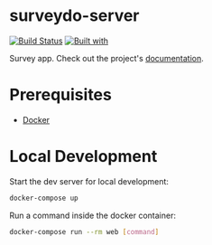 # surveydo-server

[![Build Status](https://travis-ci.org/akshays94/surveydo-server.svg?branch=master)](https://travis-ci.org/akshays94/surveydo-server)
[![Built with](https://img.shields.io/badge/Built_with-Cookiecutter_Django_Rest-F7B633.svg)](https://github.com/agconti/cookiecutter-django-rest)

Survey app. Check out the project's [documentation](http://akshays94.github.io/surveydo-server/).

# Prerequisites

- [Docker](https://docs.docker.com/docker-for-mac/install/)  

# Local Development

Start the dev server for local development:
```bash
docker-compose up
```

Run a command inside the docker container:

```bash
docker-compose run --rm web [command]
```
